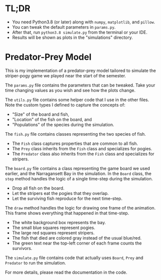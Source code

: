# TL;DR

* You need Python3.8 (or later) along with ```numpy```, ```matplotlib```, and ```pillow```.
* You can tweak the default parameters in ```params.py```.
* After that, run ```python3.8 simulate.py``` from the terminal or your IDE.
* Results will be shown as plots in the "simulations" directory.

# Predator-Prey Model

This is my implementation of a predator-prey model tailored to simulate the striper-pogy game we played near the start of the semester.

The ```params.py``` file contains the parameters that can be tweaked.
Take your time changing values as you wish and see how the plots change.

The ```utils.py``` file contains some helper code that I use in the other files.
Note the custom types I defined to capture the concepts of:

* "Size" of the board and fish,
* "Location" of the fish on the board, and
* "Populations" of the species during the simulation.

The ```fish.py``` file contains classes representing the two species of fish.

* The ```Fish``` class captures properties that are common to all fish.
* The ```Prey``` class inherits from the ```Fish``` class and specializes for pogies.
* The ```Predator``` class also inherits from the ```Fish``` class and specializes for stripers.

The ```board.py``` file contains a class representing the game board we used earlier, and the Narragansett Bay in the simulation.
In the ```Board``` class, the ```step``` method handles the logic of a single time-step during the simulation.

* Drop all fish on the board.
* Let the stripers eat the pogies that they overlap.
* Let the surviving fish reproduce for the next time-step.

The ```draw``` method handles the logic for drawing one frame of the animation.
This frame shows everything that happened in that time-step.

* The white background box represents the bay.
* The small blue squares represent pogies.
* The large red squares represent stripers.
* The fish that died are colored gray instead of the usual blue/red.
* The green text near the top-left corner of each frame counts the survivors.

The ```simulate.py``` file contains code that actually uses ```Board```, ```Prey``` and ```Predator``` to run the simulation.

For more details, please read the documentation in the code.
